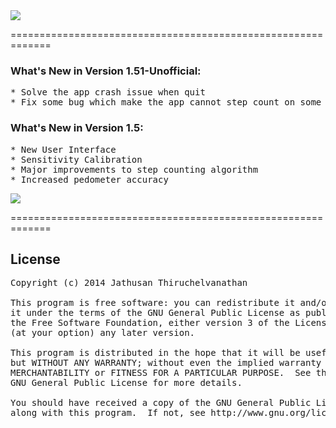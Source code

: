 <img src="http://i.imgur.com/GbmttlK.png"/>

=============================================================
### What's New in Version 1.51-Unofficial:
<pre>
* Solve the app crash issue when quit
* Fix some bug which make the app cannot step count on some pebble (at least on my pebble).
</pre>

### What's New in Version 1.5:
<pre>
* New User Interface
* Sensitivity Calibration
* Major improvements to step counting algorithm
* Increased pedometer accuracy
</pre>

<a href="https://apps.getpebble.com/applications/5313c2f943d9606d1d0000ef" title="Pedometer on the Pebble appstore">
  <img src="http://pblweb.com/badge/5313c2f943d9606d1d0000ef/orange/medium" />
</a>

=============================================================

## License
<pre>
Copyright (c) 2014 Jathusan Thiruchelvanathan

This program is free software: you can redistribute it and/or modify
it under the terms of the GNU General Public License as published by
the Free Software Foundation, either version 3 of the License, or
(at your option) any later version.

This program is distributed in the hope that it will be useful,
but WITHOUT ANY WARRANTY; without even the implied warranty of
MERCHANTABILITY or FITNESS FOR A PARTICULAR PURPOSE.  See the
GNU General Public License for more details.

You should have received a copy of the GNU General Public License
along with this program.  If not, see http://www.gnu.org/licenses/.
</pre>
